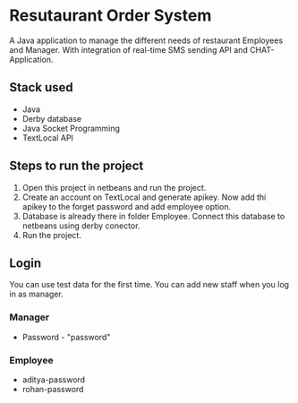
# Resutaurant Order System
A Java application to manage the different needs of restaurant Employees and Manager. With integration of real-time SMS sending API and CHAT-Application.

## Stack used

 - Java
 - Derby database
 - Java Socket Programming
 - TextLocal API

## Steps to run the project

 1. Open this project in netbeans and run the project.
 2. Create an account on TextLocal and generate apikey. Now add thi apikey to the forget password and add employee option.
 3. Database is already there in folder Employee. Connect this database to netbeans using derby conector.
 4. Run the project.

## Login
You can use test data for the first time. You can add new staff when you log in as manager.
### Manager
- Password - "password"

### Employee

 - aditya-password
 - rohan-password
